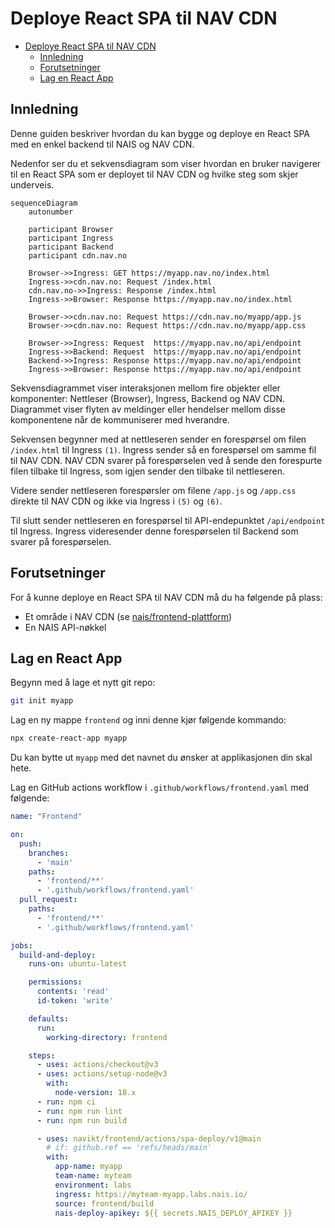 # Deploye React SPA til NAV CDN

- [Deploye React SPA til NAV CDN](#deploye-react-spa-til-nav-cdn)
  - [Innledning](#innledning)
  - [Forutsetninger](#forutsetninger)
  - [Lag en React App](#lag-en-react-app)

## Innledning

Denne guiden beskriver hvordan du kan bygge og deploye en React SPA med en enkel backend til NAIS og NAV CDN.

Nedenfor ser du et sekvensdiagram som viser hvordan en bruker navigerer til en React SPA som er deployet til NAV CDN og hvilke steg som skjer underveis.

```mermaid
sequenceDiagram
    autonumber

    participant Browser
    participant Ingress
    participant Backend
    participant cdn.nav.no

    Browser->>Ingress: GET https://myapp.nav.no/index.html
    Ingress->>cdn.nav.no: Request /index.html
    cdn.nav.no->>Ingress: Response /index.html
    Ingress->>Browser: Response https://myapp.nav.no/index.html

    Browser->>cdn.nav.no: Request https://cdn.nav.no/myapp/app.js
    Browser->>cdn.nav.no: Request https://cdn.nav.no/myapp/app.css

    Browser->>Ingress: Request  https://myapp.nav.no/api/endpoint
    Ingress->>Backend: Request  https://myapp.nav.no/api/endpoint
    Backend->>Ingress: Response https://myapp.nav.no/api/endpoint
    Ingress->>Browser: Response https://myapp.nav.no/api/endpoint
```

Sekvensdiagrammet viser interaksjonen mellom fire objekter eller komponenter: Nettleser (Browser), Ingress, Backend og NAV CDN. Diagrammet viser flyten av meldinger eller hendelser mellom disse komponentene når de kommuniserer med hverandre.

Sekvensen begynner med at nettleseren sender en forespørsel om filen `/index.html` til Ingress `(1)`. Ingress sender så en forespørsel om samme fil til NAV CDN. NAV CDN svarer på forespørselen ved å sende den forespurte filen tilbake til Ingress, som igjen sender den tilbake til nettleseren.

Videre sender nettleseren forespørsler om filene `/app.js` og `/app.css` direkte til NAV CDN og ikke via Ingress i `(5)` og `(6)`.

Til slutt sender nettleseren en forespørsel til API-endepunktet `/api/endpoint` til Ingress. Ingress videresender denne forespørselen til Backend som svarer på forespørselen.

## Forutsetninger

For å kunne deploye en React SPA til NAV CDN må du ha følgende på plass:

- Et område i NAV CDN (se [nais/frontend-plattform](https://github.com/nais/frontend-plattform))
- En NAIS API-nøkkel

## Lag en React App

Begynn med å lage et nytt git repo:

```bash
git init myapp
```

Lag en ny mappe `frontend` og inni denne kjør følgende kommando:

```bash
npx create-react-app myapp
```

Du kan bytte ut `myapp` med det navnet du ønsker at applikasjonen din skal hete.

Lag en GitHub actions workflow i `.github/workflows/frontend.yaml` med følgende:

```yaml
name: "Frontend"

on:
  push:
    branches:
      - 'main'
    paths:
      - 'frontend/**'
      - '.github/workflows/frontend.yaml'
  pull_request:
    paths:
      - 'frontend/**'
      - '.github/workflows/frontend.yaml'

jobs:
  build-and-deploy:
    runs-on: ubuntu-latest

    permissions:
      contents: 'read'
      id-token: 'write'

    defaults:
      run:
        working-directory: frontend

    steps:
      - uses: actions/checkout@v3
      - uses: actions/setup-node@v3
        with:
          node-version: 18.x
      - run: npm ci
      - run: npm run lint
      - run: npm run build

      - uses: navikt/frontend/actions/spa-deploy/v1@main
        # if: github.ref == 'refs/heads/main'
        with:
          app-name: myapp
          team-name: myteam
          environment: labs
          ingress: https://myteam-myapp.labs.nais.io/
          source: frontend/build
          nais-deploy-apikey: ${{ secrets.NAIS_DEPLOY_APIKEY }}
```
